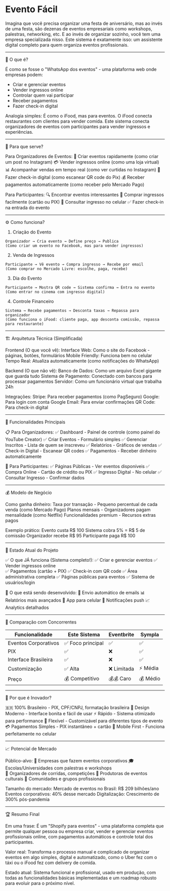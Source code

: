 # Evento Fácil

Imagina que você precisa organizar uma festa de aniversário, mas ao invés de uma festa, são dezenas de eventos empresariais como workshops, palestras, networking, etc. E ao invés de organizar sozinho, você tem uma empresa specializada nisso. Este sistema é exatamente isso: um assistente digital completo para quem organiza eventos profissionais.

---

🤔 O que é?

É como se fosse o "WhatsApp dos eventos" - uma plataforma web onde empresas podem:
- Criar e gerenciar eventos
- Vender ingressos online
- Controlar quem vai participar
- Receber pagamentos
- Fazer check-in digital

Analogia simples: É como o iFood, mas para eventos. O iFood conecta restaurantes com clientes para vender comida. Este sistema conecta organizadores de eventos com participantes para vender ingressos e experiências.

---

🎯 Para que serve?

Para Organizadores de Eventos:
📅 Criar eventos rapidamente (como criar um post no Instagram)
💳 Vender ingressos online (como uma loja virtual)
📊 Acompanhar vendas em tempo real (como ver curtidas no Instagram)
📱 Fazer check-in digital (como escanear QR code do Pix)
💰 Receber pagamentos automaticamente (como receber pelo Mercado Pago)

Para Participantes:
🔍 Encontrar eventos interessantes
🎫 Comprar ingressos facilmente (cartão ou PIX)
📱 Consultar ingresso no celular
✅ Fazer check-in na entrada do evento

---

⚙️ Como funciona?

1. Criação do Evento 
```
Organizador → Cria evento → Define preço → Publica
(Como criar um evento no Facebook, mas para vender ingressos)
```

2. Venda de Ingressos
```
Participante → Vê evento → Compra ingresso → Recebe por email
(Como comprar no Mercado Livre: escolhe, paga, recebe)
```

3. Dia do Evento
```
Participante → Mostra QR code → Sistema confirma → Entra no evento
(Como entrar no cinema com ingresso digital)
```

4. Controle Financeiro
```
Sistema → Recebe pagamentos → Desconta taxas → Repassa para organizador
(Como funciona o iFood: cliente paga, app desconta comissão, repassa para restaurante)
```

---

🏗️ Arquitetura Técnica (Simplificada)

Frontend (O que você vê):
Interface Web: Como o site do Facebook - páginas, botões, formulários
Mobile Friendly: Funciona bem no celular
Tempo Real: Atualiza automaticamente (como notificações do WhatsApp)

Backend (O que não vê):
Banco de Dados: Como um arquivo Excel gigante que guarda tudo
Sistema de Pagamento: Conectado com bancos para processar pagamentos
Servidor: Como um funcionário virtual que trabalha 24h

Integrações:
Stripe: Para receber pagamentos (como PagSeguro)
Google: Para login com conta Google
Email: Para enviar confirmações
QR Code: Para check-in digital

---

📱 Funcionalidades Principais

📋 Para Organizadores:
✅ Dashboard - Painel de controle (como painel do YouTube Creator)
✅ Criar Eventos - Formulário simples
✅ Gerenciar Inscritos - Lista de quem se inscreveu
✅ Relatórios - Gráficos de vendas
✅ Check-in Digital - Escanear QR codes
✅ Pagamentos - Receber dinheiro automaticamente

🎫 Para Participantes:
✅ Páginas Públicas - Ver eventos disponíveis
✅ Compra Online - Cartão de crédito ou PIX
✅ Ingresso Digital - No celular
✅ Consultar Ingresso - Confirmar dados

---

💰 Modelo de Negócio

Como ganha dinheiro:
Taxa por transação - Pequeno percentual de cada venda (como Mercado Pago)
Planos mensais - Organizadores pagam mensalidade (como Netflix)
Funcionalidades premium - Recursos extras pagos

Exemplo prático:
Evento custa R$ 100
Sistema cobra 5% = R$ 5 de comissão
Organizador recebe R$ 95
Participante paga R$ 100

---

🔧 Estado Atual do Projeto

✅ O que JÁ funciona (Sistema completo!):
✅ Criar e gerenciar eventos
✅ Vender ingressos online  
✅ Pagamentos (cartão + PIX)
✅ Check-in com QR code
✅ Área administrativa completa
✅ Páginas públicas para eventos
✅ Sistema de usuários/login

🚧 O que está sendo desenvolvido:
📧 Envio automático de emails
📊 Relatórios mais avançados
📱 App para celular
🔔 Notificações push
📈 Analytics detalhados

---

🎯 Comparação com Concorrentes

| Funcionalidade | Este Sistema | Eventbrite | Sympla |
|----------------|------------------|------------|--------|
| Eventos Corporativos | ✅ Foco principal | ✅ | ✅ |
| PIX | ✅ | ❌ | ✅ |
| Interface Brasileira | ✅ | ❌ | ✅ |
| Customização | ✅ Alta | ❌ Limitada | ⚡ Média |
| Preço | 💰 Competitivo | 💰💰 Caro | 💰 Médio |

---

🚀 Por que é Inovador?

🇧🇷 100% Brasileiro - PIX, CPF/CNPJ, formatação brasileira
🎨 Design Moderno - Interface bonita e fácil de usar
⚡ Rápido - Sistema otimizado para performance
🔧 Flexível - Customizável para diferentes tipos de evento
💳 Pagamentos Simples - PIX instantâneo + cartão
📱 Mobile First - Funciona perfeitamente no celular

---

📈 Potencial de Mercado

Público-alvo:
🏢 Empresas que fazem eventos corporativos
🎓 Escolas/Universidades com palestras e workshops  
🏃 Organizadores de corridas, competições
🎪 Produtoras de eventos culturais
👥 Comunidades e grupos profissionais

Tamanho do mercado:
Mercado de eventos no Brasil: R$ 209 bilhões/ano
Eventos corporativos: 40% desse mercado
Digitalização: Crescimento de 300% pós-pandemia

---

🏆 Resumo Final

Em uma frase: É um "Shopify para eventos" - uma plataforma completa que permite qualquer pessoa ou empresa criar, vender e gerenciar eventos profissionais online, com pagamentos automáticos e controle total dos participantes.

Valor real: Transforma o processo manual e complicado de organizar eventos em algo simples, digital e automatizado, como o Uber fez com o táxi ou o iFood fez com delivery de comida.

Estado atual: Sistema funcional e profissional, usado em produção, com todas as funcionalidades básicas implementadas e um roadmap robusto para evoluir para o próximo nível.
